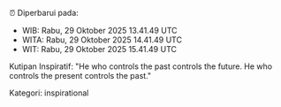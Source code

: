 ⏰ Diperbarui pada:
- WIB: Rabu, 29 Oktober 2025 13.41.49 UTC
- WITA: Rabu, 29 Oktober 2025 14.41.49 UTC
- WIT: Rabu, 29 Oktober 2025 15.41.49 UTC

Kutipan Inspiratif:
"He who controls the past controls the future. He who controls the present controls the past."


Kategori: inspirational

